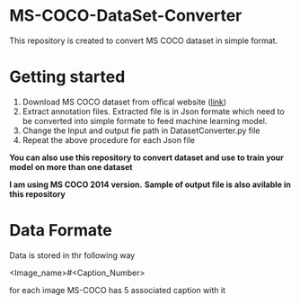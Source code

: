 # MS-COCO-DataSet-Converter

This repository is created to convert MS COCO dataset in simple format.

# Getting started 
1. Download MS COCO dataset from offical website ([link](https://cocodataset.org/ "link"))
2. Extract annotation files. Extracted file is in Json formate which need to be converted into simple formate to feed machine learning model.
3. Change the Input and output fie path in DatasetConverter.py file 
4. Repeat the above procedure for each Json file

**You can also use this repository to convert dataset and use to train your model on more than one dataset**

**I am using MS COCO 2014 version.**
**Sample of output file is also avilable in this repository**
# Data Formate
Data is stored in thr following way

<Image_name>#<Caption_Number> <Caption>
  
for each image MS-COCO has 5 associated caption with it
